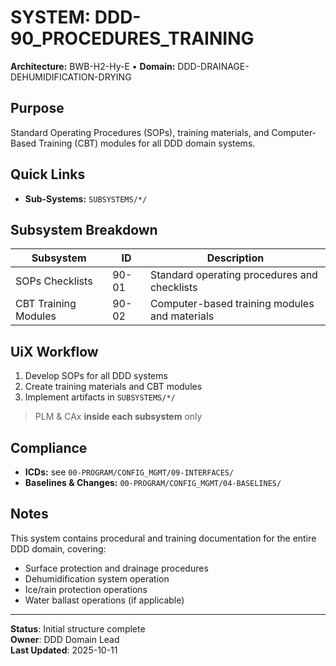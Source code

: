 # SYSTEM: DDD-90_PROCEDURES_TRAINING

**Architecture:** BWB-H2-Hy-E • **Domain:** DDD-DRAINAGE-DEHUMIDIFICATION-DRYING

## Purpose

Standard Operating Procedures (SOPs), training materials, and Computer-Based Training (CBT) modules for all DDD domain systems.

## Quick Links

- **Sub-Systems:** `SUBSYSTEMS/*/`

## Subsystem Breakdown

| Subsystem | ID | Description |
|-----------|----|----|
| SOPs Checklists | 90-01 | Standard operating procedures and checklists |
| CBT Training Modules | 90-02 | Computer-based training modules and materials |

## UiX Workflow

1. Develop SOPs for all DDD systems
2. Create training materials and CBT modules
3. Implement artifacts in `SUBSYSTEMS/*/`

> PLM & CAx **inside each subsystem** only

## Compliance

- **ICDs:** see `00-PROGRAM/CONFIG_MGMT/09-INTERFACES/`
- **Baselines & Changes:** `00-PROGRAM/CONFIG_MGMT/04-BASELINES/`

## Notes

This system contains procedural and training documentation for the entire DDD domain, covering:
- Surface protection and drainage procedures
- Dehumidification system operation
- Ice/rain protection operations
- Water ballast operations (if applicable)

---

**Status**: Initial structure complete  
**Owner**: DDD Domain Lead  
**Last Updated**: 2025-10-11
